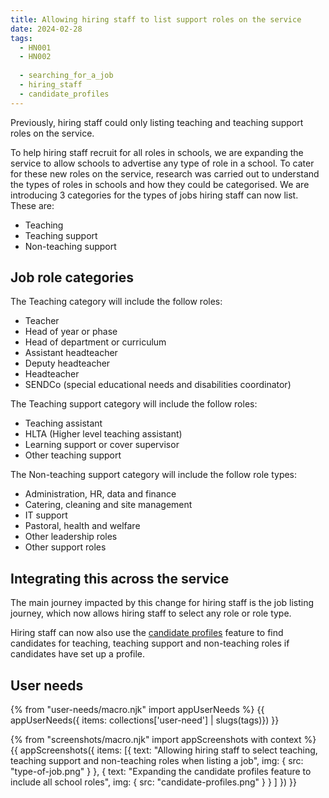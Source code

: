 ```yaml
---
title: Allowing hiring staff to list support roles on the service
date: 2024-02-28
tags:
  - HN001
  - HN002
  
  - searching_for_a_job
  - hiring_staff
  - candidate_profiles
---
```


Previously, hiring staff could only listing teaching and teaching support roles on the service.

To help hiring staff recruit for all roles in schools, we are expanding the service to allow schools to advertise any type of role in a school. To cater for these new roles on the service, research was carried out to understand the types of roles in schools and how they could be categorised. We are introducing 3 categories for the types of jobs hiring staff can now list. These are:

- Teaching
- Teaching support
- Non-teaching support

## Job role categories

The Teaching category will include the follow roles:

- Teacher
- Head of year or phase
- Head of department or curriculum
- Assistant headteacher
- Deputy headteacher
- Headteacher
- SENDCo (special educational needs and disabilities coordinator)

The Teaching support category will include the follow roles:

- Teaching assistant
- HLTA (Higher level teaching assistant)
- Learning support or cover supervisor
- Other teaching support

The Non-teaching support category will include the follow role types:

- Administration, HR, data and finance
- Catering, cleaning and site management
- IT support
- Pastoral, health and welfare
- Other leadership roles
- Other support roles

## Integrating this across the service

The main journey impacted by this change for hiring staff is the job listing journey, which now allows hiring staff to select any role or role type.

Hiring staff can now also use the  [candidate profiles](/categories/candidate_profiles) feature to find candidates for teaching, teaching support and non-teaching roles if candidates have set up a profile.

## User needs

{% from "user-needs/macro.njk" import appUserNeeds %}
{{ appUserNeeds({ items: collections['user-need'] | slugs(tags)}) }}

{% from "screenshots/macro.njk" import appScreenshots with context %}
{{ appScreenshots({
  items: [{
    text: "Allowing hiring staff to select teaching, teaching support and non-teaching roles when listing a job",
    img: { src: "type-of-job.png" }
  },
  {
    text: "Expanding the candidate profiles feature to include all school roles",
    img: { src: "candidate-profiles.png" }
  }
  ]
}) }}
